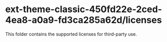 # ext-theme-classic-450fd22e-2ced-4ea8-a0a9-fd3ca285a62d/licenses

This folder contains the supported licenses for third-party use.
